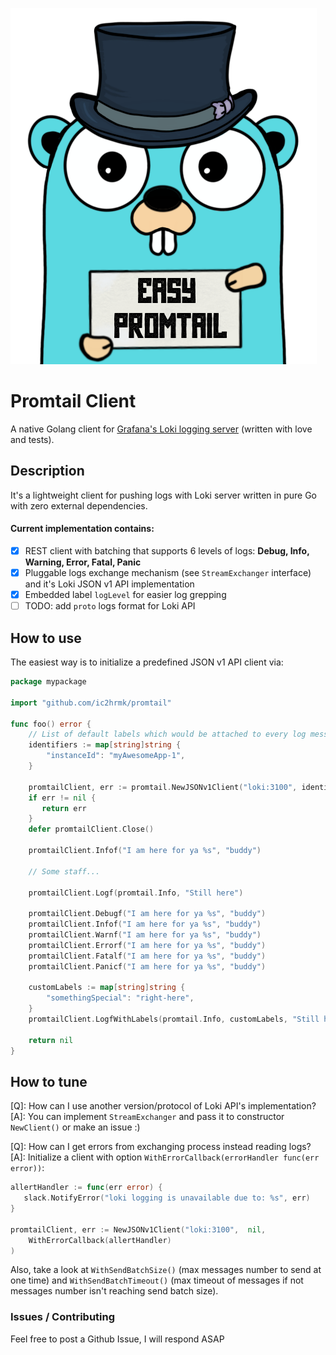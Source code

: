 ![!Easy promail client](./logo.png)

# Promtail Client

A native Golang client for [Grafana's Loki logging server](https://grafana.com/oss/loki/) (written with love and tests).

## Description

It's a lightweight client for pushing logs with Loki server written in pure Go 
with zero external dependencies.

#### Current implementation contains:

 - [X] REST client with batching that supports 6 levels of logs: **Debug, Info, Warning, Error, Fatal, Panic**
 - [X] Pluggable logs exchange mechanism (see `StreamExchanger` interface) and it's
  Loki JSON v1 API implementation
 - [X] Embedded label `logLevel` for easier log grepping
 - [ ] TODO: add `proto` logs format for Loki API
 
 ## How to use
 
The easiest way is to initialize a predefined JSON v1 API client via:
~~~go
package mypackage

import "github.com/ic2hrmk/promtail"

func foo() error {
    // List of default labels which would be attached to every log message
    identifiers := map[string]string {
        "instanceId": "myAwesomeApp-1",
    }

    promtailClient, err := promtail.NewJSONv1Client("loki:3100", identifiers)
    if err != nil {
       return err
    }
    defer promtailClient.Close()

    promtailClient.Infof("I am here for ya %s", "buddy")

    // Some staff...

    promtailClient.Logf(promtail.Info, "Still here")

    promtailClient.Debugf("I am here for ya %s", "buddy")    
    promtailClient.Infof("I am here for ya %s", "buddy")    
    promtailClient.Warnf("I am here for ya %s", "buddy")    
    promtailClient.Errorf("I am here for ya %s", "buddy")    
    promtailClient.Fatalf("I am here for ya %s", "buddy")    
    promtailClient.Panicf("I am here for ya %s", "buddy")    
    
    customLabels := map[string]string {
        "somethingSpecial": "right-here",
    }
    promtailClient.LogfWithLabels(promtail.Info, customLabels, "Still here")

    return nil
}
~~~
 
## How to tune

[Q]: How can I use another version/protocol of Loki API's implementation?
[A]: You can implement `StreamExchanger` and pass it to constructor `NewClient()` or make an issue :)

[Q]: How can I get errors from exchanging process instead reading logs?
[A]: Initialize a client with option `WithErrorCallback(errorHandler func(err error))`:
~~~go
allertHandler := func(err error) {
   slack.NotifyError("loki logging is unavailable due to: %s", err)
}

promtailClient, err := NewJSONv1Client("loki:3100",  nil, 
    WithErrorCallback(allertHandler)
)
~~~
Also, take a look at `WithSendBatchSize()` (max messages number to send at one 
time) and `WithSendBatchTimeout()` (max timeout of messages if not messages number 
isn't reaching send batch size).

### Issues / Contributing
Feel free to post a Github Issue, I will respond ASAP
 
